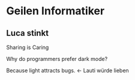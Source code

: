 # Geilen Informatiker
## Luca stinkt

Sharing is Caring 

   Why do programmers prefer dark mode?

  Because light attracts bugs. <- Lauti würde lieben
